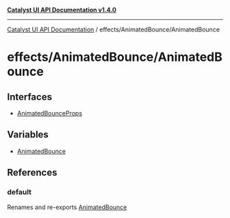 [**Catalyst UI API Documentation v1.4.0**](../../../README.md)

---

[Catalyst UI API Documentation](../../../README.md) / effects/AnimatedBounce/AnimatedBounce

# effects/AnimatedBounce/AnimatedBounce

## Interfaces

- [AnimatedBounceProps](interfaces/AnimatedBounceProps.md)

## Variables

- [AnimatedBounce](variables/AnimatedBounce.md)

## References

### default

Renames and re-exports [AnimatedBounce](variables/AnimatedBounce.md)
